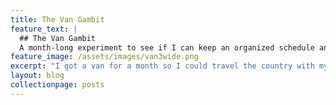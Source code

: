 ```yaml
---
title: The Van Gambit
feature_text: |
  ## The Van Gambit
  A month-long experiment to see if I can keep an organized schedule and clean living space. lol.
feature_image: /assets/images/van3wide.png
excerpt: "I got a van for a month so I could travel the country with my cat"
layout: blog
collectionpage: posts
---
```


